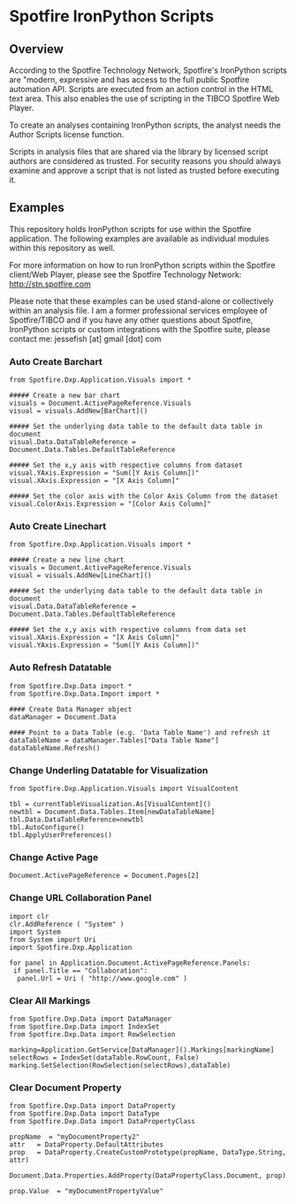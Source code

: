 # Spotfire IronPython Scripts

## Overview 

According to the Spotfire Technology Network, Spotfire's IronPython scripts are "modern, expressive and has access to the full public Spotfire automation API. Scripts are executed from an action control in the HTML text area. This also enables the use of scripting in the TIBCO Spotfire Web Player. 

To create an analyses containing IronPython scripts, the analyst needs the Author Scripts license function. 

Scripts in analysis files that are shared via the library by licensed script authors are considered as trusted. For security reasons you should always examine and approve a script that is not listed as trusted before executing it.

## Examples

This repository holds IronPython scripts for use within the Spotfire application. The following examples are available as individual modules within this repository as well. 

For more information on how to run IronPython scripts within the Spotfire client/Web Player, please see the Spotfire Technology Network: http://stn.spotfire.com

Please note that these examples can be used stand-alone or collectively within an analysis file. I am a former professional services employee of Spotfire/TIBCO and if you have any other questions about Spotfire,  IronPython scripts or custom integrations with the Spotfire suite, please contact me: jessefish [at] gmail [dot] com 

### Auto Create Barchart

```
from Spotfire.Dxp.Application.Visuals import *

##### Create a new bar chart
visuals = Document.ActivePageReference.Visuals
visual = visuals.AddNew[BarChart]()

##### Set the underlying data table to the default data table in document
visual.Data.DataTableReference = Document.Data.Tables.DefaultTableReference

##### Set the x,y axis with respective columns from dataset
visual.YAxis.Expression = "Sum([Y Axis Column])"
visual.XAxis.Expression = "[X Axis Column]"

##### Set the color axis with the Color Axis Column from the dataset
visual.ColorAxis.Expression = "[Color Axis Column]"
```

### Auto Create Linechart

```
from Spotfire.Dxp.Application.Visuals import *

##### Create a new line chart
visuals = Document.ActivePageReference.Visuals
visual = visuals.AddNew[LineChart]()

##### Set the underlying data table to the default data table in document
visual.Data.DataTableReference = Document.Data.Tables.DefaultTableReference

##### Set the x,y axis with respective columns from data set
visual.XAxis.Expression = "[X Axis Column]"
visual.YAxis.Expression = "Sum([Y Axis Column])"
```

### Auto Refresh Datatable

```
from Spotfire.Dxp.Data import *
from Spotfire.Dxp.Data.Import import *

#### Create Data Manager object
dataManager = Document.Data

#### Point to a Data Table (e.g. 'Data Table Name') and refresh it
dataTableName = dataManager.Tables["Data Table Name"]
dataTableName.Refresh()
```

### Change Underling Datatable for Visualization

```
from Spotfire.Dxp.Application.Visuals import VisualContent

tbl = currentTableVisualization.As[VisualContent]()
newtbl = Document.Data.Tables.Item[newDataTableName]
tbl.Data.DataTableReference=newtbl
tbl.AutoConfigure()
tbl.ApplyUserPreferences()
```

### Change Active Page

```
Document.ActivePageReference = Document.Pages[2]
```

### Change URL Collaboration Panel

```
import clr
clr.AddReference ( "System" )
import System
from System import Uri
import Spotfire.Dxp.Application

for panel in Application.Document.ActivePageReference.Panels:
 if panel.Title == "Collaboration":
  panel.Url = Uri ( "http://www.google.com" )
```

### Clear All Markings 

```
from Spotfire.Dxp.Data import DataManager 
from Spotfire.Dxp.Data import IndexSet 
from Spotfire.Dxp.Data import RowSelection 

marking=Application.GetService[DataManager]().Markings[markingName]
selectRows = IndexSet(dataTable.RowCount, False)
marking.SetSelection(RowSelection(selectRows),dataTable)
```

### Clear Document Property

```
from Spotfire.Dxp.Data import DataProperty 
from Spotfire.Dxp.Data import DataType 
from Spotfire.Dxp.Data import DataPropertyClass 

propName  = "myDocumentProperty2" 
attr   = DataProperty.DefaultAttributes 
prop   = DataProperty.CreateCustomPrototype(propName, DataType.String, attr) 

Document.Data.Properties.AddProperty(DataPropertyClass.Document, prop) 

prop.Value  = "myDocumentPropertyValue"
```




